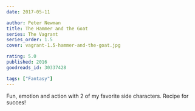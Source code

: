 ```yaml
---
date: 2017-05-11

author: Peter Newman
title: The Hammer and the Goat
series: The Vagrant
series_order: 1.5
cover: vagrant-1.5-hammer-and-the-goat.jpg

rating: 5.0
published: 2016
goodreads_id: 30337428

tags: ["Fantasy"]
---
```


Fun, emotion and action with 2 of my favorite side characters. Recipe for succes!
